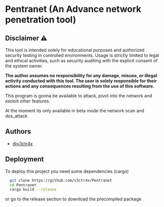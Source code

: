 # Pentranet (An Advance network penetration tool)

## Disclaimer ⚠️

This tool is intended solely for educational purposes and authorized security testing in controlled environments. Usage is strictly limited to legal and ethical activities, such as security auditing with the explicit consent of the system owner.

**The author assumes no responsibility for any damage, misuse, or illegal activity conducted with this tool. The user is solely responsible for their actions and any consequences resulting from the use of this software.**


This program is gonna be available to attack, pivot into the network and exoloit other features.

At the moment its only available in beta mode the network scan and dos_attack


## Authors

- [@v3ctr4x](https://www.github.com/v3ctr4x)



## Deployment

To deploy this project you need some dependencies (cargo)

```bash
  git clone https://github.com/v3ctr4x/Pentranet
  cd Pentranet
  cargo build --release
```

or go to the release section to download the precompiled package




